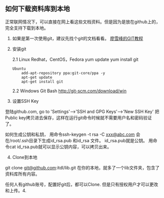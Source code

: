 ## 如何下载资料库到本地

正常联网情况下，可以直接在网上看这些文档资料。但是因为是放在github上的，完全支持下载到本地。


1. 如果是第一次使用git，建议先找个git的文档看看。
[廖雪峰的GIT教程](http://www.liaoxuefeng.com/wiki/0013739516305929606dd18361248578c67b8067c8c017b000)


2. 安装git

   2.1 Linux 
       Redhat，CentOS，Fedora
           yum update
           yum install git

       Ubuntu 
           add-apt-repository ppa:git-core/ppa -y
           apt-get update
           apt-get install git

   2.2 Windows Git Bash
       http://git-scm.com/download/win

3. 设置SSH Key

登陆github.com, go to 'Settings'-->'SSH and GPG Keys'-->'New SSH Key'
把Public key拷贝进去保存，这样在运行git命令时候就不需要用户名和密码验证了。

如何生成公钥和私钥，
用命令ssh-keygen -t rsa -C xxx@abc.com
会在/root/.ssh目录下生成id_rsa.pub 和id_rsa 文件。
id_rsa.pub就是公钥。
用命令cat id_rsa.pub就可以显示公钥内容，可以拷贝出来。

4. Clone到本地

git clone git@github.com:itdl/lib.git
在你的本地，就多了一个lib文件夹，包含了资料库所有内容。

任何人有github账号，配置好git后，都可以Clone. 但是只有授权用户才可以更改和上传。4. 



